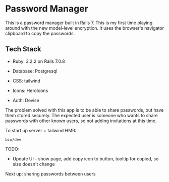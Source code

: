 # Password Manager

This is a password manager built in Rails 7. This is my first time playing around with the new model-level encryption. It uses the browser's navigator clipboard to 
copy the passwords.

## Tech Stack
- Ruby: 3.2.2 on Rails 7.0.8
- Database: Postgresql
- CSS: tailwind
- Icons: HeroIcons

- Auth: Devise

The problem solved with this app is to be able to share passwords, but have them stored securely.  The expected user is someone who wants to share passwords with other known users, so not adding invitations at this time.


<!-- [GoRails tutorial](gorails.com) -->
  <!-- ## Run locally
  Clone Repo
  ```
  ```
 
  Change to that directory (if renamed in previous step, obviously use that name)
  ```
  cd password_manager
  ```

Install dependencies
```
bundle
```

Create database and run migrations
```
rails db:create && 
``` -->

To start up server + tailwind HMR: 

  ```
  bin/dev
  ```  

  TODO:
  - Update UI - show page, add copy icon to button, tooltip for copied, so size doesn't change

  Next up: sharing passwords between users